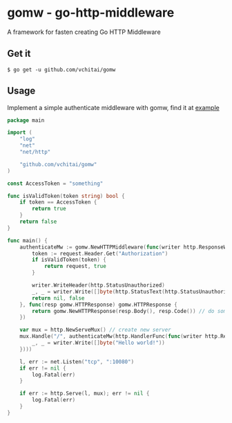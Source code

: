# gomw - go-http-middleware

A framework for fasten creating Go HTTP Middleware

## Get it

```shell
$ go get -u github.com/vchitai/gomw
```

## Usage

Implement a simple authenticate middleware with gomw, find it at [example](./example)

```go
package main

import (
	"log"
	"net"
	"net/http"

	"github.com/vchitai/gomw"
)

const AccessToken = "something"

func isValidToken(token string) bool {
	if token == AccessToken {
		return true
	}
	return false
}

func main() {
	authenticateMw := gomw.NewHTTPMiddleware(func(writer http.ResponseWriter, request *http.Request) (*http.Request, bool) {
		token := request.Header.Get("Authorization")
		if isValidToken(token) {
			return request, true
		}

		writer.WriteHeader(http.StatusUnauthorized)
		_, _ = writer.Write([]byte(http.StatusText(http.StatusUnauthorized)))
		return nil, false
	}, func(resp gomw.HTTPResponse) gomw.HTTPResponse {
		return gomw.NewHTTPResponse(resp.Body(), resp.Code()) // do some edit
	})

	var mux = http.NewServeMux() // create new server
	mux.Handle("/", authenticateMw(http.HandlerFunc(func(writer http.ResponseWriter, request *http.Request) {
		_, _ = writer.Write([]byte("Hello world!"))
	})))

	l, err := net.Listen("tcp", ":10080")
	if err != nil {
		log.Fatal(err)
	}

	if err := http.Serve(l, mux); err != nil {
		log.Fatal(err)
	}
}
```